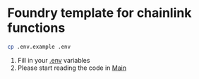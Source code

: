 # Foundry template for chainlink functions

```bash
cp .env.example .env
```

1. Fill in your [.env](./.env) variables
2. Please start reading the code in [Main](./script/MainFunctions.s.sol)
